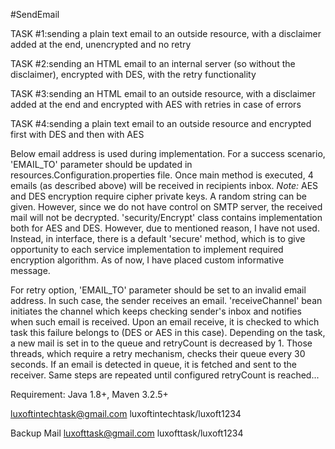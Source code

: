 #SendEmail

TASK #1:sending a plain text email to an outside resource, with a disclaimer added at the end, unencrypted and no retry

TASK #2:sending an HTML email to an internal server (so without the disclaimer), encrypted with DES, with the retry functionality

TASK #3:sending an HTML email to an outside resource, with a disclaimer added at the end and encrypted with AES with retries in case of errors

TASK #4:sending a plain text email to an outside resource and encrypted first with DES and then with AES

Below email address is used during implementation. 
For a success scenario, 'EMAIL_TO' parameter should be updated in resources.Configuration.properties file. Once main method is executed, 4 emails (as described above) will be received in recipients inbox.
_Note:_ AES and DES encryption require cipher private keys. A random string can be given. However, since we do not have control on SMTP server, the received mail will not be decrypted. 'security/Encrypt' class contains implementation both for AES and DES. However, due to mentioned reason, I have not used. Instead, in interface, there is a default 'secure' method, which is to give opportunity to each service implementation to implement required encryption algorithm. As of now, I have placed custom informative message. 

For retry option, 'EMAIL_TO' parameter should be set to an invalid email address. In such case, the sender receives an email. 'receiveChannel' bean initiates the channel which keeps checking sender's inbox and notifies when such email is received. Upon an email receive, it is checked to which task this failure  belongs to (DES or AES in this case). Depending on the task, a new mail is set in to the queue and retryCount is decreased by 1. Those threads, which require a retry mechanism, checks their queue every 30 seconds. If an email is detected in queue, it is fetched and sent to the receiver. Same steps are repeated until configured retryCount is reached... 


Requirement: 
    Java 1.8+,
    Maven 3.2.5+

luxoftintechtask@gmail.com
luxoftintechtask/luxoft1234

Backup Mail
luxofttask@gmail.com
luxofttask/luxoft1234